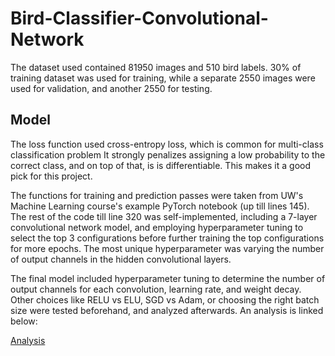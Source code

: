 # Bird-Classifier-Convolutional-Network

The dataset used contained 81950 images and 510 bird labels. 30% of training dataset was used for training, while a separate 2550 images were used for validation, and another 2550 for testing.

## Model
The loss function used cross-entropy loss, which is common for multi-class classification problem
It strongly penalizes assigning a low probability to the correct class, and on top of that, is is differentiable. This makes it a good pick for this project.

The functions for training and prediction passes were taken from UW's Machine Learning course's example PyTorch notebook (up till lines 145). The rest of the code till line 320 was self-implemented, including a 7-layer convolutional network model, and employing hyperparameter tuning to select the top 3 configurations before further training the top configurations for more epochs. The most unique hyperparameter was varying the number of output channels in the hidden convolutional layers.

The final model included hyperparameter tuning to determine the number of output channels for each convolution, learning rate, and weight decay. Other choices like RELU vs ELU, SGD vs Adam, or choosing the right batch size were tested beforehand, and analyzed afterwards. An analysis is linked below:

[Analysis](https://raghavnarula77.wixsite.com/bird-classifier---co)
